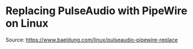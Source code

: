 # Replacing PulseAudio with PipeWire on Linux

Source: <https://www.baeldung.com/linux/pulseaudio-pipewire-replace>
